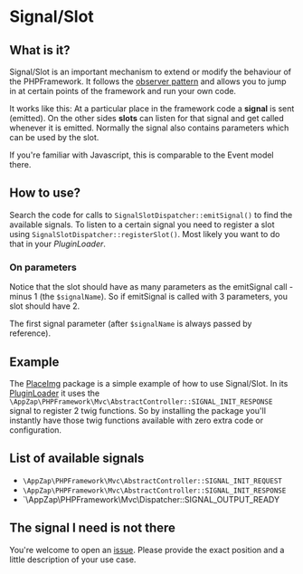 # Signal/Slot

## What is it?

Signal/Slot is an important mechanism to extend or modify the behaviour of the PHPFramework. It follows the [observer pattern](http://en.wikipedia.org/wiki/Observer_pattern) and allows you to jump in at certain points of the framework and run your own code.

It works like this: At a particular place in the framework code a **signal** is sent (emitted). On the other sides **slots** can listen for that signal and get called whenever it is emitted. Normally the signal also contains parameters which can be used by the slot.

If you're familiar with Javascript, this is comparable to the Event model there.

## How to use?

Search the code for calls to `SignalSlotDispatcher::emitSignal()` to find the available signals. To listen to a certain signal you need to register a slot using `SignalSlotDispatcher::registerSlot()`. Most likely you want to do that in your *PluginLoader*.

### On parameters
Notice that the slot should have as many parameters as the emitSignal call - minus 1 (the `$signalName`). So if emitSignal is called with 3 parameters, you slot should have 2.

The first signal parameter (after `$signalName` is always passed by reference).

## Example

The [PlaceImg](https://github.com/app-zap/PHPFrameworkPlaceImg) package is a simple example of how to use Signal/Slot. In its [PluginLoader](https://github.com/app-zap/PHPFrameworkPlaceImg/blob/develop/classes/PluginLoader.php) it uses the `\AppZap\PHPFramework\Mvc\AbstractController::SIGNAL_INIT_RESPONSE` signal to register 2 twig functions. So by installing the package you'll instantly have those twig functions available with zero extra code or configuration.

## List of available signals

* `\AppZap\PHPFramework\Mvc\AbstractController::SIGNAL_INIT_REQUEST`
* `\AppZap\PHPFramework\Mvc\AbstractController::SIGNAL_INIT_RESPONSE`
* `\AppZap\PHPFramework\Mvc\Dispatcher::SIGNAL_OUTPUT_READY

## The signal I need is not there

You're welcome to open an [issue](https://github.com/app-zap/PHPFramework/issues). Please provide the exact position and a little description of your use case.
